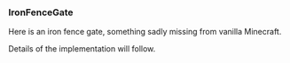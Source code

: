 ### IronFenceGate

Here is an iron fence gate, something sadly missing from vanilla Minecraft.

Details of the implementation will follow.
